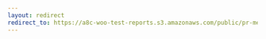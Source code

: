 ```yaml
---
layout: redirect
redirect_to: https://a8c-woo-test-reports.s3.amazonaws.com/public/pr-merge/44716/api/index.html
---
```

